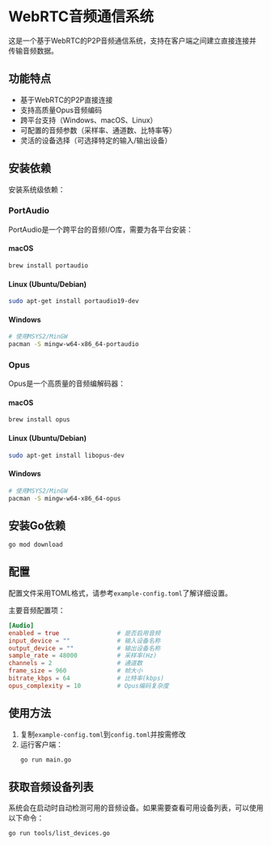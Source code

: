 # WebRTC音频通信系统

这是一个基于WebRTC的P2P音频通信系统，支持在客户端之间建立直接连接并传输音频数据。

## 功能特点

- 基于WebRTC的P2P直接连接
- 支持高质量Opus音频编码
- 跨平台支持（Windows、macOS、Linux）
- 可配置的音频参数（采样率、通道数、比特率等）
- 灵活的设备选择（可选择特定的输入/输出设备）

## 安装依赖

安装系统级依赖：

### PortAudio

PortAudio是一个跨平台的音频I/O库，需要为各平台安装：

#### macOS

```bash
brew install portaudio
```

#### Linux (Ubuntu/Debian)

```bash
sudo apt-get install portaudio19-dev
```

#### Windows

```bash
# 使用MSYS2/MinGW
pacman -S mingw-w64-x86_64-portaudio
```

### Opus

Opus是一个高质量的音频编解码器：

#### macOS

```bash
brew install opus
```

#### Linux (Ubuntu/Debian)

```bash
sudo apt-get install libopus-dev
```

#### Windows

```bash
# 使用MSYS2/MinGW
pacman -S mingw-w64-x86_64-opus
```

## 安装Go依赖

```bash
go mod download
```

## 配置

配置文件采用TOML格式，请参考`example-config.toml`了解详细设置。

主要音频配置项：

```toml
[Audio]
enabled = true                # 是否启用音频
input_device = ""             # 输入设备名称
output_device = ""            # 输出设备名称
sample_rate = 48000           # 采样率(Hz)
channels = 2                  # 通道数
frame_size = 960              # 帧大小
bitrate_kbps = 64             # 比特率(kbps)
opus_complexity = 10          # Opus编码复杂度
```

## 使用方法

1. 复制`example-config.toml`到`config.toml`并按需修改
2. 运行客户端：
   ```bash
   go run main.go
   ```

## 获取音频设备列表

系统会在启动时自动检测可用的音频设备。如果需要查看可用设备列表，可以使用以下命令：

```bash
go run tools/list_devices.go
``` 